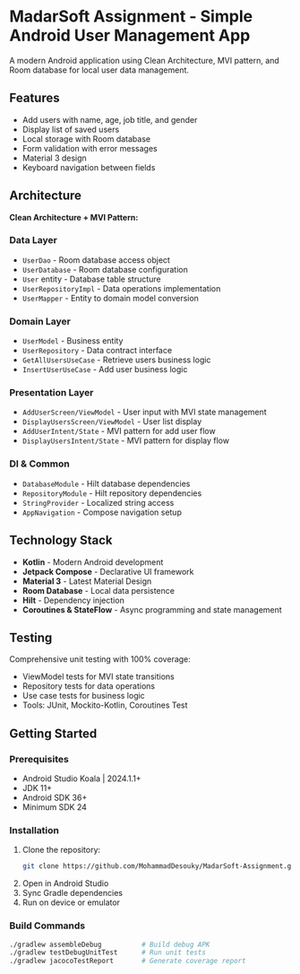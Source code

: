 # MadarSoft Assignment - Simple Android User Management App

A modern Android application using Clean Architecture, MVI pattern, and Room database for local user data management.

## Features

- Add users with name, age, job title, and gender
- Display list of saved users
- Local storage with Room database
- Form validation with error messages
- Material 3 design
- Keyboard navigation between fields

## Architecture

**Clean Architecture + MVI Pattern:**

### Data Layer
- `UserDao` - Room database access object
- `UserDatabase` - Room database configuration
- `User` entity - Database table structure
- `UserRepositoryImpl` - Data operations implementation
- `UserMapper` - Entity to domain model conversion

### Domain Layer
- `UserModel` - Business entity
- `UserRepository` - Data contract interface
- `GetAllUsersUseCase` - Retrieve users business logic
- `InsertUserUseCase` - Add user business logic

### Presentation Layer
- `AddUserScreen/ViewModel` - User input with MVI state management
- `DisplayUsersScreen/ViewModel` - User list display
- `AddUserIntent/State` - MVI pattern for add user flow
- `DisplayUsersIntent/State` - MVI pattern for display flow

### DI & Common
- `DatabaseModule` - Hilt database dependencies
- `RepositoryModule` - Hilt repository dependencies
- `StringProvider` - Localized string access
- `AppNavigation` - Compose navigation setup

## Technology Stack

- **Kotlin** - Modern Android development
- **Jetpack Compose** - Declarative UI framework
- **Material 3** - Latest Material Design
- **Room Database** - Local data persistence
- **Hilt** - Dependency injection
- **Coroutines & StateFlow** - Async programming and state management

## Testing

Comprehensive unit testing with 100% coverage:
- ViewModel tests for MVI state transitions
- Repository tests for data operations
- Use case tests for business logic
- Tools: JUnit, Mockito-Kotlin, Coroutines Test

## Getting Started

### Prerequisites
- Android Studio Koala | 2024.1.1+
- JDK 11+
- Android SDK 36+
- Minimum SDK 24

### Installation
1. Clone the repository:
   ```bash
   git clone https://github.com/MohammadDesouky/MadarSoft-Assignment.git
   ```
2. Open in Android Studio
3. Sync Gradle dependencies
4. Run on device or emulator

### Build Commands
```bash
./gradlew assembleDebug          # Build debug APK
./gradlew testDebugUnitTest      # Run unit tests
./gradlew jacocoTestReport       # Generate coverage report
```
